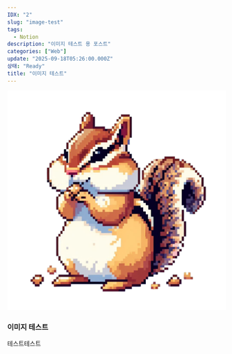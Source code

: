 ```yaml
---
IDX: "2"
slug: "image-test"
tags:
  - Notion
description: "이미지 테스트 용 포스트"
categories: ["Web"]
update: "2025-09-18T05:26:00.000Z"
상태: "Ready"
title: "이미지 테스트"
---
```



![](image1.png)
### 이미지 테스트

테스트테스트


